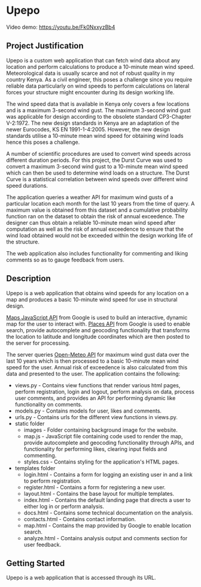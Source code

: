 # Upepo

Video demo: https://youtu.be/Fk0NxxyzBb4

## Project Justification
Upepo is a custom web application that can fetch wind data about any location and perform calculations to produce a 10-minute mean wind speed. Meteorological data is usually scarce and not of robust quality in my country Kenya. As a civil engineer, this poses a challenge since you require reliable data particularly on wind speeds to perform calculations on lateral forces your structure might encounter during its design working life.

The wind speed data that is available in Kenya only covers a few locations and is a maximum 3-second wind gust. The maximum 3-second wind gust was applicable for design according to the obsolete standard CP3-Chapter V-2:1972. The new design standards in Kenya are an adaptation of the newer Eurocodes, KS EN 1991-1-4:2005. However, the new design standards utilise a 10-minute mean wind speed for obtaining wind loads hence this poses a challenge.

A number of scientific procedures are used to convert wind speeds across different duration periods. For this project, the Durst Curve was used to convert a maximum 3-second wind gust to a 10-minute mean wind speed which can then be used to determine wind loads on a structure. The Durst Curve is a statistical correlation between wind speeds over different wind speed durations.
  
The application queries a weather API for maximum wind gusts of a particular location each month for the last 10 years from the time of query. A maximum value is obtained from this dataset and a cumulative probability function ran on the dataset to obtain the risk of annual exceedence. The designer can thus obtain a reliable 10-minute mean wind speed after computation as well as the risk of annual exceedence to ensure that the wind load obtained would not be exceeded within the design working life of the structure.

The web application also includes functionality for commenting and liking comments so as to gauge feedback from users.

## Description
Upepo is a web application that obtains wind speeds for any location on a map and produces a basic 10-minute wind speed for use in structural design.

[Maps JavaScript API](https://developers.google.com/maps/documentation/javascript) from Google is used to build an interactive, dynamic map for the user to interact with. [Places API](https://developers.google.com/maps/documentation/javascript/places) from Google is used to enable search, provide autocomplete and geocoding functionality that transforms the location to latitude and longitude coordinates which are then posted to the server for processing. 

The server queries [Open-Meteo API](https://open-meteo.com/) for maximum wind gust data over the last 10 years which is then processed to a basic 10-minute mean wind speed for the user. Annual risk of exceedence is also calculated from this data and presented to the user.
The application contains the following:
- views.py - Contains view functions that render various html pages, perform registration, login and logout, perform analysis on data, process user comments, and provides an API for performing dynamic like functionality on comments.
- models.py - Contains models for user, likes and comments.
-  urls.py - Contains urls for the different view functions in views.py.
- static folder
    - images - Folder containing background image for the website.
    - map.js - JavaScript file containing code used to render the map, provide autocomplete and geocoding functionality through APIs, and functionality for performing likes, clearing input fields and commenting.
    - styles.css - Contains styling for the application's HTML pages.
- templates folder
    - login.html - Contains a form for logging an existing user in and a link to perform registration.
    - register.html - Contains a form for registering a new user.
    - layout.html - Contains the base layout for multiple templates.
    - index.html - Contains the default landing page that directs a user to either log in or perform analysis.
    - docs.html - Contains some technical documentation on the analysis.
    - contacts.html - Contains contact information.
    - map.html - Contains the map provided by Google to enable location search.
    - analyze.html - Contains analysis output and comments section for user feedback.


## Getting Started
Upepo is a web application that is accessed through its URL.


